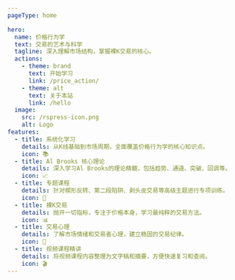 ```yaml
---
pageType: home

hero:
  name: 价格行为学
  text: 交易的艺术与科学
  tagline: 深入理解市场结构，掌握裸K交易的核心。
  actions:
    - theme: brand
      text: 开始学习
      link: /price_action/
    - theme: alt
      text: 关于本站
      link: /hello
  image:
    src: /rspress-icon.png
    alt: Logo
features:
  - title: 系统化学习
    details: 从K线基础到市场周期，全面覆盖价格行为学的核心知识点。
    icon: 📚
  - title: Al Brooks 核心理论
    details: 深入学习Al Brooks的理论精髓，包括趋势、通道、突破、回调等。
    icon: 📈
  - title: 专题课程
    details: 针对楔形反转、第二段陷阱、剥头皮交易等高级主题进行专项训练。
    icon: 🎯
  - title: 裸K交易
    details: 抛开一切指标，专注于价格本身，学习最纯粹的交易方法。
    icon: 📊
  - title: 交易心理
    details: 了解市场情绪和交易者心理，建立稳固的交易纪律。
    icon: 🧠
  - title: 视频课程精讲
    details: 将视频课程内容整理为文字稿和摘要，方便快速复习和查阅。
    icon: 🎬
---
```


